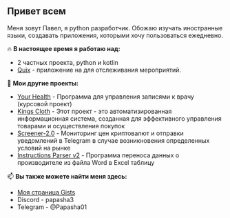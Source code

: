 ## Привет всем

Меня зовут Павел, я python разработчик. Обожаю изучать иностранные языки, создавать приложения, которыми хочу пользоваться ежедневно.

🔥 **В настоящее время я работаю над:**
 - 2 частных проекта, python и kotlin
 - [Quix](https://github.com/Papasha01/Quix/) - приложение на для отслеживания мероприятий.

🧐 **Мои другие проекты:**
 - [Your Health](https://github.com/Papasha01/YHealthy) - Программа для управления записями к врачу (курсовой проект)
 - [Kings Cloth](https://github.com/Papasha01/KingsCloth) - Этот проект - это автоматизированная информационная система, созданная для эффективного управления товарами и осуществления покупок
 - [Screener-2.0](https://github.com/Papasha01/Screener-2.0) - Мониторинг цен криптовалют и отправки уведомлений в Telegram в случае возникновения определенных условий на рынке
 - [Instructions Parser v2](https://github.com/Papasha01/Instructions-Parser) - Программа переноса данных о производителе из файла Word в Excel таблицу


📫 **Вы также можете найти меня здесь:**
 - [Моя страница Gists](https://github.com/Papasha01)
 - Discord - papasha3
 - Telegram - @Papasha01
